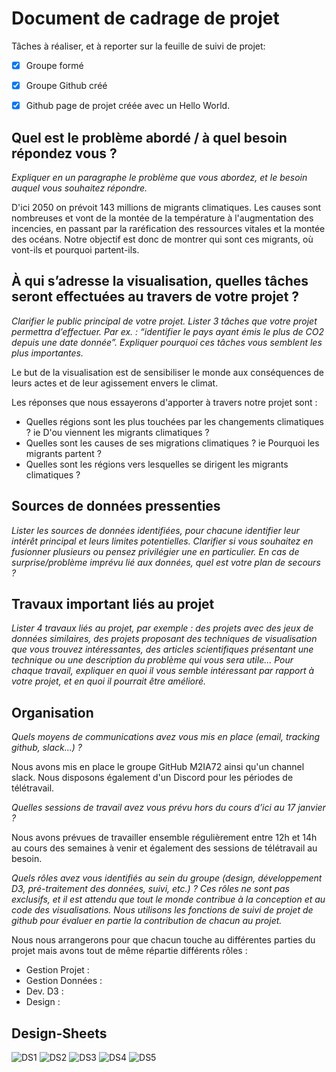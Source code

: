 # Document de cadrage de projet

Tâches à réaliser, et à reporter sur la feuille de suivi de projet:
- [x] Groupe formé
- [x] Groupe Github créé
- [x] Github page de projet créée avec un Hello World.


## Quel est le problème abordé / à quel besoin répondez vous ?
*Expliquer en un paragraphe le problème que vous abordez, et le besoin auquel vous souhaitez répondre.*    
  
D'ici 2050 on prévoit 143 millions de migrants climatiques. Les causes sont nombreuses et vont de la montée de la température à l'augmentation des incencies, en passant par la raréfication des ressources vitales et la montée des océans. Notre objectif est donc de montrer qui sont ces migrants, où vont-ils et pourquoi partent-ils. 

## À qui s’adresse la visualisation, quelles tâches seront effectuées au travers de votre projet ?
*Clarifier le public principal de votre projet. Lister 3 tâches que votre projet permettra d’effectuer. Par ex. : “identifier le pays ayant émis le plus de CO2 depuis une date donnée”. Expliquer pourquoi ces tâches vous semblent les plus importantes.*  

Le but de la visualisation est de sensibiliser le monde aux conséquences de leurs actes et de leur agissement envers le climat.

Les réponses que nous essayerons d'apporter à travers notre projet sont :
- Quelles régions sont les plus touchées par les changements climatiques ? ie D'ou viennent les migrants climatiques ?
- Quelles sont les causes de ses migrations climatiques ? ie Pourquoi les migrants partent ?
- Quelles sont les régions vers lesquelles se dirigent les migrants climatiques ?

## Sources de données pressenties
*Lister les sources de données identifiées, pour chacune identifier leur intérêt principal et leurs limites potentielles. Clarifier si vous souhaitez en fusionner plusieurs ou pensez privilégier une en particulier. En cas de surprise/problème imprévu lié aux données, quel est votre plan de secours ?*




## Travaux important liés au projet
*Lister 4 travaux liés au projet, par exemple : des projets avec des jeux de données similaires, des projets proposant des techniques de visualisation que vous trouvez intéressantes, des articles scientifiques présentant une technique ou une description du problème qui vous sera utile...
Pour chaque travail, expliquer en quoi il vous semble intéressant par rapport à votre projet, et en quoi il pourrait être amélioré.*


## Organisation
*Quels moyens de communications avez vous mis en place (email, tracking github, slack...) ?*  

Nous avons mis en place le groupe GitHub M2IA72 ainsi qu'un channel slack. Nous disposons également d'un Discord pour les périodes de télétravail.

*Quelles sessions de travail avez vous prévu hors du cours d’ici au 17 janvier ?*  

Nous avons prévues de travailler ensemble régulièrement entre 12h et 14h au cours des semaines à venir et également des sessions de télétravail au besoin.

*Quels rôles avez vous identifiés au sein du groupe (design, développement D3, pré-traitement des données, suivi, etc.) ? Ces rôles ne sont pas exclusifs, et il est attendu que tout le monde contribue à la conception et au code des visualisations. Nous utilisons les fonctions de suivi de projet de github pour évaluer en partie la contribution de chacun au projet.*  

Nous nous arrangerons pour que chacun touche au différentes parties du projet mais avons tout de même répartie différents rôles :
- Gestion Projet :
- Gestion Données :
- Dev. D3 :
- Design : 


## Design-Sheets
![DS1](https://m2ia72.github.io/designsheets/DS1.png)
![DS2](https://m2ia72.github.io/designsheets/DS2.png)
![DS3](https://m2ia72.github.io/designsheets/DS3.png)
![DS4](https://m2ia72.github.io/designsheets/DS4.png)
![DS5](https://m2ia72.github.io/designsheets/DS5.png)
